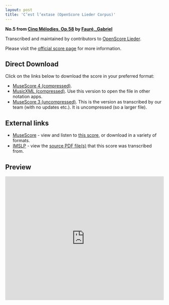 ```yaml
---
layout: post
title: 'C’est l’extase (OpenScore Lieder Corpus)'
---
```


__No.5 from [Cinq Mélodies, Op.58](https://fourscoreandmore.org/openscore/lieder/Faur%C3%A9%2C_Gabriel/Cinq_M%C3%A9lodies%2C_Op.58/) by [Fauré,_Gabriel](https://fourscoreandmore.org/openscore/lieder/Faur%C3%A9%2C_Gabriel)__

Transcribed and maintained by contributors to [OpenScore Lieder].

Please visit the [official score page] for more information.

[official score page]: https://musescore.com/openscore-lieder-corpus/scores/5605080
[OpenScore Lieder]: https://musescore.com/openscore-lieder-corpus

## Direct Download

Click on the links below to download the score in your preferred format:
- [MuseScore 4 (compressed)](https://fourscoreandmore.org/openscore/lieder/Faur%C3%A9%2C_Gabriel/Cinq_M%C3%A9lodies%2C_Op.58/5_C%E2%80%99est_l%E2%80%99extase.mscz).
- [MusicXML (compressed)](https://fourscoreandmore.org/openscore/lieder/Faur%C3%A9%2C_Gabriel/Cinq_M%C3%A9lodies%2C_Op.58/5_C%E2%80%99est_l%E2%80%99extase.mxl). Use this version to open the file in other notation apps.
- [MuseScore 3 (uncompressed)](https://raw.githubusercontent.com/OpenScore/Lieder/refs/heads/main/scores/Faur%C3%A9%2C_Gabriel/Cinq_M%C3%A9lodies%2C_Op.58/5_C%E2%80%99est_l%E2%80%99extase/lc5605080.mscx). This is the version as transcribed by our team (with no updates etc.). It is uncompressed (so a larger file).

## External links

- [MuseScore] - view and listen to [this score][MuseScore], or download in a variety of formats.
- [IMSLP] - view the [source PDF file(s)][IMSLP] that this score was transcribed from.

[MuseScore]: https://musescore.com/score/5605080
[IMSLP]: https://imslp.org/wiki/Special:ReverseLookup/24127

## Preview

<iframe width="100%" height="394" src="https://musescore.com/openscore-lieder-corpus/scores/5605080/embed" frameborder="0" allowfullscreen allow="autoplay; fullscreen"></iframe>
